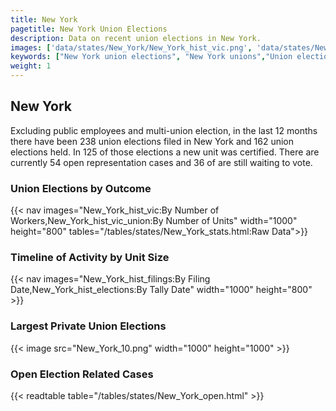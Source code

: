 ```yaml
---
title: New York
pagetitle: New York Union Elections
description: Data on recent union elections in New York.
images: ['data/states/New_York/New_York_hist_vic.png', 'data/states/New_York/New_York_hist_size.png', 'data/states/New_York/New_York_10.png']
keywords: ["New York union elections", "New York unions","Union elections"]
weight: 1
---
```

##  New York

Excluding public employees and multi-union election, in the last 12 months there have been 238 union elections filed in New York and 162 union elections held. In 125 of those elections a new unit was certified. There are currently 54 open representation cases and 36 of are still waiting to vote.

### Union Elections by Outcome
{{< nav images="New_York_hist_vic:By Number of Workers,New_York_hist_vic_union:By Number of Units" width="1000" height="800" tables="/tables/states/New_York_stats.html:Raw Data">}}

### Timeline of Activity by Unit Size
{{< nav images="New_York_hist_filings:By Filing Date,New_York_hist_elections:By Tally Date" width="1000" height="800" >}}

### Largest Private Union Elections
{{< image src="New_York_10.png" width="1000" height="1000"  >}}

### Open Election Related Cases
{{< readtable table="/tables/states/New_York_open.html" >}}

